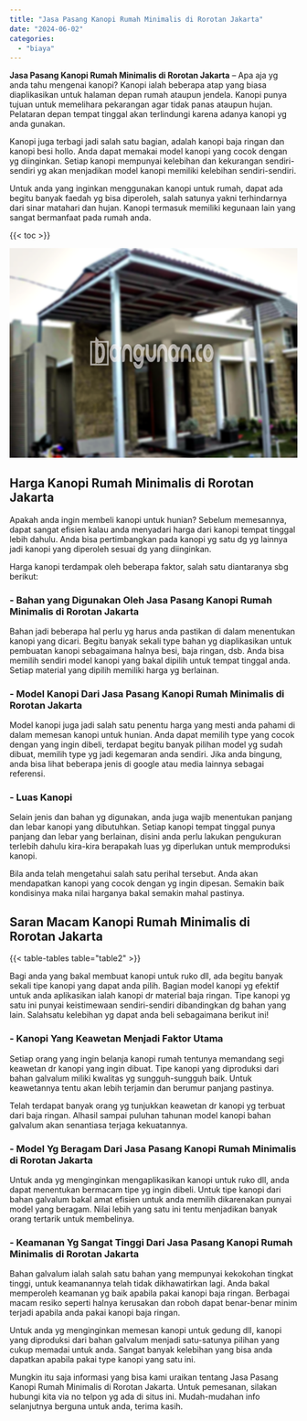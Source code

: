 ```yaml
---
title: "Jasa Pasang Kanopi Rumah Minimalis di Rorotan Jakarta"
date: "2024-06-02"
categories: 
  - "biaya"
---
```


**Jasa Pasang Kanopi Rumah Minimalis di Rorotan Jakarta** – Apa aja yg anda tahu mengenai kanopi? Kanopi ialah beberapa atap yang biasa diaplikasikan untuk halaman depan rumah ataupun jendela. Kanopi punya tujuan untuk memelihara pekarangan agar tidak panas ataupun hujan. Pelataran depan tempat tinggal akan terlindungi karena adanya kanopi yg anda gunakan.

Kanopi juga terbagi jadi salah satu bagian, adalah kanopi baja ringan dan kanopi besi hollo. Anda dapat memakai model kanopi yang cocok dengan yg diinginkan. Setiap kanopi mempunyai kelebihan dan kekurangan sendiri-sendiri yg akan menjadikan model kanopi memiliki kelebihan sendiri-sendiri.

Untuk anda yang inginkan menggunakan kanopi untuk rumah, dapat ada begitu banyak faedah yg bisa diperoleh, salah satunya yakni terhindarnya dari sinar matahari dan hujan. Kanopi termasuk memiliki kegunaan lain yang sangat bermanfaat pada rumah anda.

{{< toc >}}

![Jasa Pasang Kanopi Rumah Minimalis di Rorotan Jakarta](/images/harga-kanopi-minimalis-08.png)

## Harga Kanopi Rumah Minimalis di Rorotan Jakarta

Apakah anda ingin membeli kanopi untuk hunian? Sebelum memesannya, dapat sangat efisien kalau anda menyadari harga dari kanopi tempat tinggal lebih dahulu. Anda bisa pertimbangkan pada kanopi yg satu dg yg lainnya jadi kanopi yang diperoleh sesuai dg yang diinginkan.

Harga kanopi terdampak oleh beberapa faktor, salah satu diantaranya sbg berikut:

### \- Bahan yang Digunakan Oleh Jasa Pasang Kanopi Rumah Minimalis di Rorotan Jakarta

Bahan jadi beberapa hal perlu yg harus anda pastikan di dalam menentukan kanopi yang dicari. Begitu banyak sekali type bahan yg diaplikasikan untuk pembuatan kanopi sebagaimana halnya besi, baja ringan, dsb. Anda bisa memilih sendiri model kanopi yang bakal dipilih untuk tempat tinggal anda. Setiap material yang dipilih memiliki harga yg berlainan.

### \- Model Kanopi Dari Jasa Pasang Kanopi Rumah Minimalis di Rorotan Jakarta

Model kanopi juga jadi salah satu penentu harga yang mesti anda pahami di dalam memesan kanopi untuk hunian. Anda dapat memilih type yang cocok dengan yang ingin dibeli, terdapat begitu banyak pilihan model yg sudah dibuat, memilih type yg jadi kegemaran anda sendiri. Jika anda bingung, anda bisa lihat beberapa jenis di google atau media lainnya sebagai referensi.

### \- Luas Kanopi

Selain jenis dan bahan yg digunakan, anda juga wajib menentukan panjang dan lebar kanopi yang dibutuhkan. Setiap kanopi tempat tinggal punya panjang dan lebar yang berlainan, disini anda perlu lakukan pengukuran terlebih dahulu kira-kira berapakah luas yg diperlukan untuk memproduksi kanopi.

Bila anda telah mengetahui salah satu perihal tersebut. Anda akan mendapatkan kanopi yang cocok dengan yg ingin dipesan. Semakin baik kondisinya maka nilai harganya bakal semakin mahal pastinya.

## Saran Macam Kanopi Rumah Minimalis di Rorotan Jakarta

{{< table-tables table="table2" >}}

Bagi anda yang bakal membuat kanopi untuk ruko dll, ada begitu banyak sekali tipe kanopi yang dapat anda pilih. Bagian model kanopi yg efektif untuk anda aplikasikan ialah kanopi dr material baja ringan. Tipe kanopi yg satu ini punyai keistimewaan sendiri-sendiri dibandingkan dg bahan yang lain. Salahsatu kelebihan yg dapat anda beli sebagaimana berikut ini!

### \- Kanopi Yang Keawetan Menjadi Faktor Utama

Setiap orang yang ingin belanja kanopi rumah tentunya memandang segi keawetan dr kanopi yang ingin dibuat. Tipe kanopi yang diproduksi dari bahan galvalum miliki kwalitas yg sungguh-sungguh baik. Untuk keawetannya tentu akan lebih terjamin dan berumur panjang pastinya.

Telah terdapat banyak orang yg tunjukkan keawetan dr kanopi yg terbuat dari baja ringan. Alhasil sampai puluhan tahunan model kanopi bahan galvalum akan senantiasa terjaga kekuatannya.

### \- Model Yg Beragam Dari Jasa Pasang Kanopi Rumah Minimalis di Rorotan Jakarta

Untuk anda yg menginginkan mengaplikasikan kanopi untuk ruko dll, anda dapat menentukan bermacam tipe yg ingin dibeli. Untuk tipe kanopi dari bahan galvalum bakal amat efisien untuk anda memilih dikarenakan punyai model yang beragam. Nilai lebih yang satu ini tentu menjadikan banyak orang tertarik untuk membelinya.

### \- Keamanan Yg Sangat Tinggi Dari Jasa Pasang Kanopi Rumah Minimalis di Rorotan Jakarta

Bahan galvalum ialah salah satu bahan yang mempunyai kekokohan tingkat tinggi, untuk keamanannya telah tidak dikhawatirkan lagi. Anda bakal memperoleh keamanan yg baik apabila pakai kanopi baja ringan. Berbagai macam resiko seperti halnya kerusakan dan roboh dapat benar-benar minim terjadi apabila anda pakai kanopi baja ringan.

Untuk anda yg menginginkan memesan kanopi untuk gedung dll, kanopi yang diproduksi dari bahan galvalum menjadi satu-satunya pilihan yang cukup memadai untuk anda. Sangat banyak kelebihan yang bisa anda dapatkan apabila pakai type kanopi yang satu ini.

Mungkin itu saja informasi yang bisa kami uraikan tentang Jasa Pasang Kanopi Rumah Minimalis di Rorotan Jakarta. Untuk pemesanan, silakan hubungi kita via no telpon yg ada di situs ini. Mudah-mudahan info selanjutnya berguna untuk anda, terima kasih.

